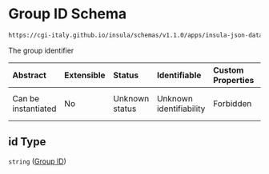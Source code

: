 # Group ID Schema

```txt
https://cgi-italy.github.io/insula/schemas/v1.1.0/apps/insula-json-datasets-group.schema.json#/properties/id
```

The group identifier

| Abstract            | Extensible | Status         | Identifiable            | Custom Properties | Additional Properties | Access Restrictions | Defined In                                                                                                             |
| :------------------ | :--------- | :------------- | :---------------------- | :---------------- | :-------------------- | :------------------ | :--------------------------------------------------------------------------------------------------------------------- |
| Can be instantiated | No         | Unknown status | Unknown identifiability | Forbidden         | Allowed               | none                | [insula-json-datasets-group.schema.json\*](schemas/apps/insula-json-datasets-group.schema.json) |

## id Type

`string` ([Group ID](insula-json-datasets-group-properties-group-id.md))
